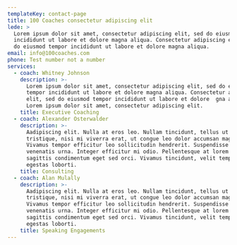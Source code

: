 ```yaml
---
templateKey: contact-page
title: 100 Coaches consectetur adipiscing elit
lede: >
  Lorem ipsum dolor sit amet, consectetur adipiscing elit, sed do eiusmod tempor
  incididunt ut labore et dolore magna aliqua. Consectetur adipiscing elit, sed
  do eiusmod tempor incididunt ut labore et dolore magna aliqua. 
email: info@100coaches.com
phone: Test number not a number
services:
  - coach: Whitney Johnson
    description: >-
      Lorem ipsum dolor sit amet, consectetur adipiscing elit, sed do eiusmod
      tempor incididunt ut labore et dolore magna aliqua. Consectetur adipiscing
      elit, sed do eiusmod tempor incididunt ut labore et dolore  gna aliqua.
      Lorem ipsum dolor sit amet, consectetur adipiscing elit.
    title: Executive Coaching
  - coach: Alexander Osterwalder
    description: >-
      Aadipiscing elit. Nulla at eros leo. Nullam tincidunt, tellus ut ornare
      tristique, nisi mi viverra erat, ut congue leo dolor accumsan magna.
      Vivamus tempor efficitur leo sollicitudin hendrerit. Suspendisse sit amet
      venenatis urna. Integer efficitur mi odio. Pellentesque at lorem in ligula
      sagittis condimentum eget sed orci. Vivamus tincidunt, velit tempus
      egestas loborti.
    title: Consulting
  - coach: Alan Mulally
    description: >-
      Aadipiscing elit. Nulla at eros leo. Nullam tincidunt, tellus ut ornare
      tristique, nisi mi viverra erat, ut congue leo dolor accumsan magna.
      Vivamus tempor efficitur leo sollicitudin hendrerit. Suspendisse sit amet
      venenatis urna. Integer efficitur mi odio. Pellentesque at lorem in ligula
      sagittis condimentum eget sed orci. Vivamus tincidunt, velit tempus
      egestas loborti.
    title: Speaking Engagements
---
```



